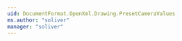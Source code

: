 ```yaml
---
uid: DocumentFormat.OpenXml.Drawing.PresetCameraValues
ms.author: "soliver"
manager: "soliver"
---
```

